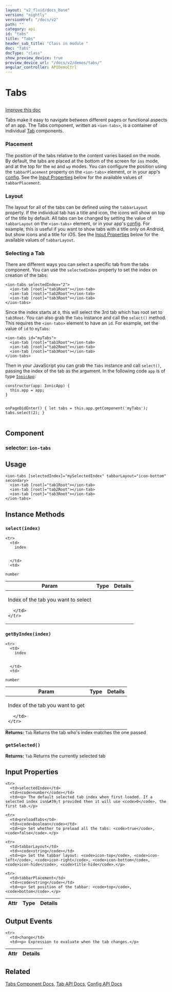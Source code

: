 ```yaml
---
layout: "v2_fluid/docs_base"
version: "nightly"
versionHref: "/docs/v2"
path: ""
category: api
id: "tabs"
title: "Tabs"
header_sub_title: "Class in module "
doc: "Tabs"
docType: "class"
show_preview_device: true
preview_device_url: "/docs/v2/demos/tabs/"
angular_controller: APIDemoCtrl 
---
```










<h1 class="api-title">
<a class="anchor" name="tabs" href="#tabs"></a>

Tabs






</h1>

<a class="improve-v2-docs" href="http://github.com/driftyco/ionic/edit/2.0//ionic/components/tabs/tabs.ts#L14">
Improve this doc
</a>






<p>Tabs make it easy to navigate between different pages or functional
aspects of an app. The Tabs component, written as <code>&lt;ion-tabs&gt;</code>, is
a container of individual <a href="../Tab/">Tab</a> components.</p>
<h3 id="placement">Placement</h3>
<p>The position of the tabs relative to the content varies based on
the mode. By default, the tabs are placed at the bottom of the screen
for <code>ios</code> mode, and at the top for the <code>md</code> and <code>wp</code> modes. You can
configure the position using the <code>tabbarPlacement</code> property on the
<code>&lt;ion-tabs&gt;</code> element, or in your app&#39;s <a href="../../config/Config/">config</a>.
See the <a href="#input-properties">Input Properties</a> below for the available
values of <code>tabbarPlacement</code>.</p>
<h3 id="layout">Layout</h3>
<p>The layout for all of the tabs can be defined using the <code>tabbarLayout</code>
property. If the individual tab has a title and icon, the icons will
show on top of the title by default. All tabs can be changed by setting
the value of <code>tabbarLayout</code> on the <code>&lt;ion-tabs&gt;</code> element, or in your
app&#39;s <a href="../../config/Config/">config</a>. For example, this is useful if
you want to show tabs with a title only on Android, but show icons
and a title for iOS. See the <a href="#input-properties">Input Properties</a>
below for the available values of <code>tabbarLayout</code>.</p>
<h3 id="selecting-a-tab">Selecting a Tab</h3>
<p>There are different ways you can select a specific tab from the tabs
component. You can use the <code>selectedIndex</code> property to set the index
on creation of the tabs:</p>
<pre><code class="lang-html">&lt;ion-tabs selectedIndex=&quot;2&quot;&gt;
  &lt;ion-tab [root]=&quot;tab1Root&quot;&gt;&lt;/ion-tab&gt;
  &lt;ion-tab [root]=&quot;tab2Root&quot;&gt;&lt;/ion-tab&gt;
  &lt;ion-tab [root]=&quot;tab3Root&quot;&gt;&lt;/ion-tab&gt;
&lt;/ion-tabs&gt;
</code></pre>
<p>Since the index starts at <code>0</code>, this will select the 3rd tab which has
root set to <code>tab3Root</code>. You can also grab the <code>Tabs</code> instance and call
the <code>select()</code> method. This requires the <code>&lt;ion-tabs&gt;</code> element to have
an <code>id</code>. For example, set the value of <code>id</code> to <code>myTabs</code>:</p>
<pre><code class="lang-html">&lt;ion-tabs id=&quot;myTabs&quot;&gt;
  &lt;ion-tab [root]=&quot;tab1Root&quot;&gt;&lt;/ion-tab&gt;
  &lt;ion-tab [root]=&quot;tab2Root&quot;&gt;&lt;/ion-tab&gt;
  &lt;ion-tab [root]=&quot;tab3Root&quot;&gt;&lt;/ion-tab&gt;
&lt;/ion-tabs&gt;
</code></pre>
<p>Then in your JavaScript you can grab the <code>Tabs</code> instance and call <code>select()</code>,
passing the index of the tab as the argument. In the following code <code>app</code> is
of type <a href="../../app/IonicApp/"><code>IonicApp</code></a>:</p>
<pre><code class="lang-js">constructor(app: IonicApp) {
  this.app = app;
}

onPageDidEnter() {
  let tabs = this.app.getComponent(&#39;myTabs&#39;);
  tabs.select(2);
}
</code></pre>


<h2><a class="anchor" name="Component" href="#Component"></a>Component</h2>
<h3>selector: <code>ion-tabs</code></h3>
<!-- @usage tag -->

<h2><a class="anchor" name="usage" href="#usage"></a>Usage</h2>

<pre><code class="lang-html">&lt;ion-tabs [selectedIndex]=&quot;mySelectedIndex&quot; tabbarLayout=&quot;icon-bottom&quot; secondary&gt;
  &lt;ion-tab [root]=&quot;tab1Root&quot;&gt;&lt;/ion-tab&gt;
  &lt;ion-tab [root]=&quot;tab2Root&quot;&gt;&lt;/ion-tab&gt;
  &lt;ion-tab [root]=&quot;tab3Root&quot;&gt;&lt;/ion-tab&gt;
&lt;/ion-tabs&gt;
</code></pre>




<!-- @property tags -->



<!-- instance methods on the class -->

<h2><a class="anchor" name="instance-methods" href="#instance-methods"></a>Instance Methods</h2>

<div id="select"></div>

<h3>
<a class="anchor" name="select" href="#select"></a>
<code>select(index)</code>
  

</h3>




<table class="table param-table" style="margin:0;">
  <thead>
    <tr>
      <th>Param</th>
      <th>Type</th>
      <th>Details</th>
    </tr>
  </thead>
  <tbody>
    
    <tr>
      <td>
        index
        
        
      </td>
      <td>
        
  <code>number</code>
      </td>
      <td>
        <p>Index of the tab you want to select</p>

        
      </td>
    </tr>
    
  </tbody>
</table>








<div id="getByIndex"></div>

<h3>
<a class="anchor" name="getByIndex" href="#getByIndex"></a>
<code>getByIndex(index)</code>
  

</h3>




<table class="table param-table" style="margin:0;">
  <thead>
    <tr>
      <th>Param</th>
      <th>Type</th>
      <th>Details</th>
    </tr>
  </thead>
  <tbody>
    
    <tr>
      <td>
        index
        
        
      </td>
      <td>
        
  <code>number</code>
      </td>
      <td>
        <p>Index of the tab you want to get</p>

        
      </td>
    </tr>
    
  </tbody>
</table>





<div class="return-value">
<i class="icon ion-arrow-return-left"></i>
<b>Returns:</b> 
  <code>Tab</code> Returns the tab who's index matches the one passed
</div>




<div id="getSelected"></div>

<h3>
<a class="anchor" name="getSelected" href="#getSelected"></a>
<code>getSelected()</code>
  

</h3>








<div class="return-value">
<i class="icon ion-arrow-return-left"></i>
<b>Returns:</b> 
  <code>Tab</code> Returns the currently selected tab
</div>



<!-- input methods on the class -->
<h2><a class="anchor" name="input-properties" href="#input-properties"></a>Input Properties</h2>
<table class="table param-table" style="margin:0;">
  <thead>
    <tr>
      <th>Attr</th>
      <th>Type</th>
      <th>Details</th>
    </tr>
  </thead>
  <tbody>
    
    <tr>
      <td>selectedIndex</td>
      <td><code>number</code></td>
      <td><p> The default selected tab index when first loaded. If a selected index isn&#39;t provided then it will use <code>0</code>, the first tab.</p>
</td>
    </tr>
    
    <tr>
      <td>preloadTabs</td>
      <td><code>boolean</code></td>
      <td><p> Set whether to preload all the tabs: <code>true</code>, <code>false</code>.</p>
</td>
    </tr>
    
    <tr>
      <td>tabbarLayout</td>
      <td><code>string</code></td>
      <td><p> Set the tabbar layout: <code>icon-top</code>, <code>icon-left</code>, <code>icon-right</code>, <code>icon-bottom</code>, <code>icon-hide</code>, <code>title-hide</code>.</p>
</td>
    </tr>
    
    <tr>
      <td>tabbarPlacement</td>
      <td><code>string</code></td>
      <td><p> Set position of the tabbar: <code>top</code>, <code>bottom</code>.</p>
</td>
    </tr>
    
  </tbody>
</table>
<!-- output events on the class -->
<h2><a class="anchor" name="output-events" href="#output-events"></a>Output Events</h2>
<table class="table param-table" style="margin:0;">
  <thead>
    <tr>
      <th>Attr</th>
      <th>Details</th>
    </tr>
  </thead>
  <tbody>
    
    <tr>
      <td>change</td>
      <td><p> Expression to evaluate when the tab changes.</p>
</td>
    </tr>
    
  </tbody>
</table><!-- related link -->

<h2><a class="anchor" name="related" href="#related"></a>Related</h2>

<a href='/docs/v2/components#tabs'>Tabs Component Docs</a>,
<a href='../Tab'>Tab API Docs</a>,
<a href='../../config/Config'>Config API Docs</a><!-- end content block -->


<!-- end body block -->

